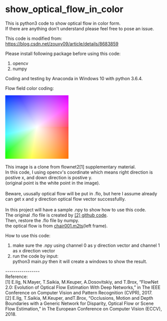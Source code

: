 # show_optical_flow_in_color
This is python3 code to show optical flow in color form.<br />
If there are anything don't understand please feel free to pose an issue.<br />

This code is modified from:<br />
https://blog.csdn.net/zouxy09/article/details/8683859 <br />

Please install following package before using this code:<br />
1. opencv<br />
2. numpy<br />

Coding and testing by Anaconda in Windows 10 with python 3.6.4.<br />

Flow field color coding:

![alt text](https://github.com/SHENG-KAI-HUANG/show_optical_flow_in_color/blob/master/optical_flow_color.png)

This image is a clone from flownet2[1] supplementary material.<br />
In this code, I using opencv's coordinate which means right direction is postive x, and down direction is postive y.<br />
(original point is the white point in the image).<br />
<br />
Beware, ususally optical flow will be put in .flo, but here I assume already can get x and y direction optical flow vector successfullly.<br />
<br />
In this project will have a sample .npy to show how to use this code.<br />
The original .flo file is created by [[2] github code](https://github.com/lmb-freiburg/netdef_models).<br />
Then, restore the .flo file by numpy. <br />
the optical flow is from [chair001.m2ts](https://lmb.informatik.uni-freiburg.de/resources/datasets/StereoEgomotion.en.html)(left frame).<br /> 

How to use this code:<br />
1. make sure the .npy using channel 0 as y direction vector and channel 1 as x direction vector<br />
2. run the code by input:<br />
python3 main.py
then it will create a windows to show the result.

-----------------<br />
Reference:<br />
[1]	E.Ilg, N.Mayer, T.Saikia, M.Keuper, A.Dosovitskiy, and T.Brox, “FlowNet 2.0: Evolution of Optical Flow Estimation With Deep Networks,” in The IEEE Conference on Computer Vision and Pattern Recognition (CVPR), 2017.<br />
[2]	E.Ilg, T.Saikia, M.Keuper, andT.Brox, “Occlusions, Motion and Depth Boundaries with a Generic Network for Disparity, Optical Flow or Scene Flow Estimation,” in The European Conference on Computer Vision (ECCV), 2018.<br />

